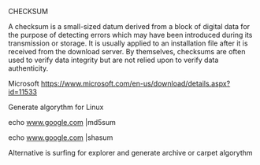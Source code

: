 CHECKSUM

A checksum is a small-sized datum derived from a block of digital data for the purpose of detecting errors which may have been introduced during its transmission or storage. It is usually applied to an installation file after it is received from the download server. By themselves, checksums are often used to verify data integrity but are not relied upon to verify data authenticity.

Microsoft
https://www.microsoft.com/en-us/download/details.aspx?id=11533



Generate algorythm for Linux

echo www.google.com |md5sum

echo www.google.com |shasum

Alternative is surfing for explorer and generate archive or carpet algorythm
